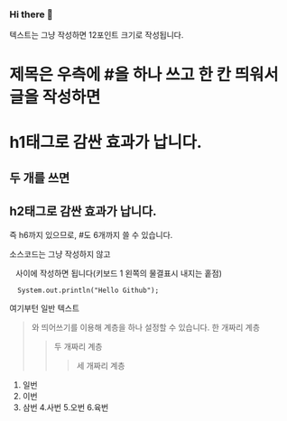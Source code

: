 ### Hi there 👋

<!-- 텍스트 적기 -->
텍스트는 그냥 작성하면 12포인트 크기로 작성됩니다.

<!-- 제목 -->
# 제목은 우측에 #을 하나 쓰고 한 칸 띄워서 글을 작성하면
<h1>h1태그로 감싼 효과가 납니다.</h1>

## 두 개를 쓰면
<h2>h2태그로 감싼 효과가 납니다.</h2>

즉 h6까지 있으므로, #도 6개까지 쓸 수 있습니다.


<!-- 소스코드 게시 -->
소스코드는 그냥 작성하지 않고

``` ``` 사이에 작성하면 됩니다(키보드 1 왼쪽의 물결표시 내지는 홑점)
```
  System.out.println("Hello Github");
```
여기부턴 일반 텍스트

<!-- 코드 들여쓰기 계층 만들기 -->

>와 띄어쓰기를 이용해 계층을 하나 설정할 수 있습니다.
> 한 개짜리 계층
> > 두 개짜리 계층
> > > 세 개짜리 계층

<!-- 숫자 목록 -->
1. 일번
2. 이번
3. 삼번
4.사번
5.오번
6.육번

<!--
**chaejh1009/chaejh1009** is a ✨ _special_ ✨ repository because its `README.md` (this file) appears on your GitHub profile.

Here are some ideas to get you started:

- 🔭 I’m currently working on ...
- 🌱 I’m currently learning ...
- 👯 I’m looking to collaborate on ...
- 🤔 I’m looking for help with ...
- 💬 Ask me about ...
- 📫 How to reach me: ...
- 😄 Pronouns: ...
- ⚡ Fun fact: ...
-->
